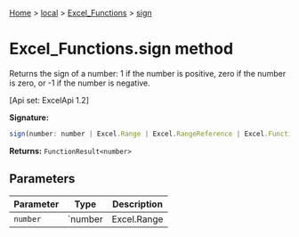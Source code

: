 [Home](./index) &gt; [local](local.md) &gt; [Excel\_Functions](local.excel_functions.md) &gt; [sign](local.excel_functions.sign.md)

# Excel\_Functions.sign method

Returns the sign of a number: 1 if the number is positive, zero if the number is zero, or -1 if the number is negative. 

 \[Api set: ExcelApi 1.2\]

**Signature:**
```javascript
sign(number: number | Excel.Range | Excel.RangeReference | Excel.FunctionResult<any>): FunctionResult<number>;
```
**Returns:** `FunctionResult<number>`

## Parameters

|  Parameter | Type | Description |
|  --- | --- | --- |
|  `number` | `number | Excel.Range | Excel.RangeReference | Excel.FunctionResult<any>` |  |

